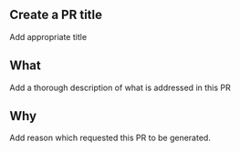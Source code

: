 ## Create a PR title
Add appropriate title

## What
Add a thorough description of what is addressed in this PR

## Why
Add reason which requested this PR to be generated.
